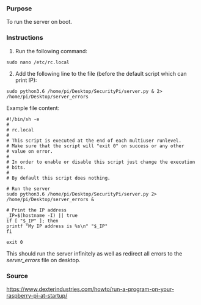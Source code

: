 ### Purpose

To run the server on boot.

### Instructions

1. Run the following command:

```
sudo nano /etc/rc.local
```

2. Add the following line to the file (before the default script which can print IP):

```
sudo python3.6 /home/pi/Desktop/SecurityPi/server.py & 2> /home/pi/Desktop/server_errors
```

Example file content:

```
#!/bin/sh -e
#
# rc.local
#
# This script is executed at the end of each multiuser runlevel.
# Make sure that the script will "exit 0" on success or any other
# value on error.
#
# In order to enable or disable this script just change the execution
# bits.
#
# By default this script does nothing.

# Run the server
sudo python3.6 /home/pi/Desktop/SecurityPi/server.py 2> /home/pi/Desktop/server_errors &

# Print the IP address
_IP=$(hostname -I) || true
if [ "$_IP" ]; then
printf "My IP address is %s\n" "$_IP"
fi

exit 0
```

This should run the server infinitely as well as redirect all errors to the *server_errors* file on desktop.

### Source

https://www.dexterindustries.com/howto/run-a-program-on-your-raspberry-pi-at-startup/
